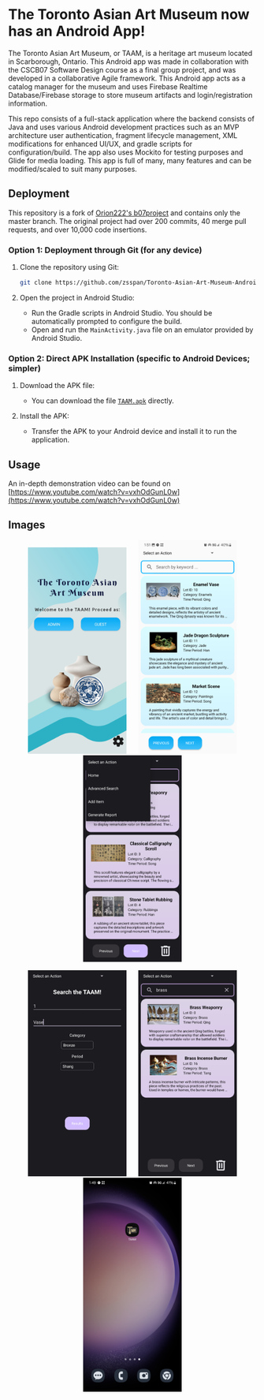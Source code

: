 # The Toronto Asian Art Museum now has an Android App!

The Toronto Asian Art Museum, or TAAM, is a heritage art museum located in Scarborough, Ontario. This Android app was made in collaboration with the CSCB07 Software Design course as a final group project, and was developed in a collaborative Agile framework. This Android app acts as a catalog manager for the museum and uses Firebase Realtime Database/Firebase storage to store museum artifacts and login/registration information.

This repo consists of a full-stack application where the backend consists of Java and uses various Android development practices such as an MVP architecture user authentication, fragment lifecycle management, XML 
modifications for enhanced UI/UX, and gradle scripts for configuration/build. The app also uses Mockito for testing purposes and Glide for media loading. This app is full of many, many features and can be 
modified/scaled to suit many purposes.


## Deployment

This repository is a fork of [Orion222's b07project](https://github.com/orion222/b07project) and contains only the master branch. The original project had over 200 commits, 40 merge pull requests, and over 10,000 code insertions.

### Option 1: Deployment through Git (for any device)

1. Clone the repository using Git:
    ```bash
    git clone https://github.com/zsspan/Toronto-Asian-Art-Museum-Android-App
    ```

2. Open the project in Android Studio:
    - Run the Gradle scripts in Android Studio. You should be automatically prompted to configure the build.
    - Open and run the `MainActivity.java` file on an emulator provided by Android Studio.

### Option 2: Direct APK Installation (specific to Android Devices; simpler)

1. Download the APK file:
    - You can download the file [`TAAM.apk`](link-to-taam-apk) directly.

2. Install the APK:
    - Transfer the APK to your Android device and install it to run the application.


## Usage

An in-depth demonstration video can be found on [https://www.youtube.com/watch?v=vxhOdGunL0w](https://www.youtube.com/watch?v=vxhOdGunL0w)

## Images

<p align="center">
  <img src="screenshots/home.png" width="200" hspace="10">
  <img src="screenshots/main_view.png" width="200" hspace="10">
  <img src="screenshots/options.png" width="200" hspace="10">
</p>
<p align="center">
  <img src="screenshots/adv_search.png" width="200" hspace="10">
  <img src="screenshots/search.png" width="200" hspace="10">
  <img src="screenshots/taam.png" width="200" hspace="10">
</p>
